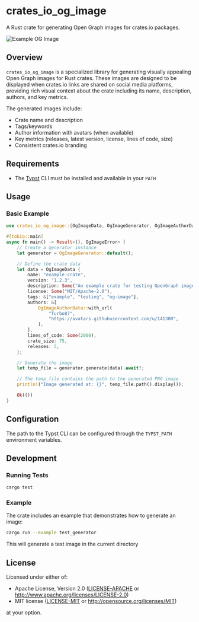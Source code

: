 # crates_io_og_image

A Rust crate for generating Open Graph images for crates.io packages.

![Example OG Image](src/snapshots/crates_io_og_image__tests__generated_og_image.snap.png)

## Overview

`crates_io_og_image` is a specialized library for generating visually appealing Open Graph images for Rust crates. These images are designed to be displayed when crates.io links are shared on social media platforms, providing rich visual context about the crate including its name, description, authors, and key metrics.

The generated images include:

- Crate name and description
- Tags/keywords
- Author information with avatars (when available)
- Key metrics (releases, latest version, license, lines of code, size)
- Consistent crates.io branding

## Requirements

- The [Typst](https://typst.app/) CLI must be installed and available in your `PATH`

## Usage

### Basic Example

```rust
use crates_io_og_image::{OgImageData, OgImageGenerator, OgImageAuthorData, OgImageError};

#[tokio::main]
async fn main() -> Result<(), OgImageError> {
    // Create a generator instance
    let generator = OgImageGenerator::default();

    // Define the crate data
    let data = OgImageData {
        name: "example-crate",
        version: "1.2.3",
        description: Some("An example crate for testing OpenGraph image generation"),
        license: Some("MIT/Apache-2.0"),
        tags: &["example", "testing", "og-image"],
        authors: &[
            OgImageAuthorData::with_url(
                "Turbo87",
                "https://avatars.githubusercontent.com/u/141300",
            ),
        ],
        lines_of_code: Some(2000),
        crate_size: 75,
        releases: 5,
    };

    // Generate the image
    let temp_file = generator.generate(data).await?;

    // The temp_file contains the path to the generated PNG image
    println!("Image generated at: {}", temp_file.path().display());

    Ok(())
}
```

## Configuration

The path to the Typst CLI can be configured through the `TYPST_PATH` environment variables.

## Development

### Running Tests

```bash
cargo test
```

### Example

The crate includes an example that demonstrates how to generate an image:

```bash
cargo run --example test_generator
```

This will generate a test image in the current directory

## License

Licensed under either of:

- Apache License, Version 2.0 ([LICENSE-APACHE](LICENSE-APACHE) or <http://www.apache.org/licenses/LICENSE-2.0>)
- MIT license ([LICENSE-MIT](LICENSE-MIT) or <http://opensource.org/licenses/MIT>)

at your option.
